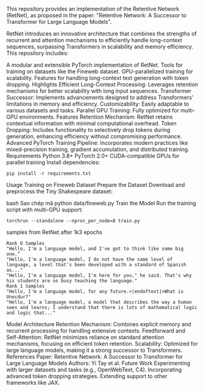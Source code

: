 This repository provides an implementation of the Retentive Network (RetNet), as proposed in the paper:
"Retentive Network: A Successor to Transformer for Large Language Models".

RetNet introduces an innovative architecture that combines the strengths of recurrent and attention mechanisms to efficiently handle long-context sequences, surpassing Transformers in scalability and memory efficiency. This repository includes:

A modular and extensible PyTorch implementation of RetNet.
Tools for training on datasets like the Fineweb dataset.
GPU-parallelized training for scalability.
Features for handling long-context text generation with token dropping.
Highlights
Efficient Long-Context Processing: Leverages retention mechanisms for better scalability with long input sequences.
Transformer Successor: Implements advancements designed to address Transformers' limitations in memory and efficiency.
Customizability: Easily adaptable to various datasets and tasks.
Parallel GPU Training: Fully optimized for multi-GPU environments.
Features
Retention Mechanism: RetNet retains contextual information with minimal computational overhead.
Token Dropping: Includes functionality to selectively drop tokens during generation, enhancing efficiency without compromising performance.
Advanced PyTorch Training Pipeline: Incorporates modern practices like mixed-precision training, gradient accumulation, and distributed training.
Requirements
Python 3.8+
PyTorch 2.0+
CUDA-compatible GPUs for parallel training
Install dependencies:

```
pip install -r requirements.txt
```
Usage
Training on Fineweb Dataset
Prepare the Dataset
Download and preprocess the Tiny Shakespeare dataset:

bash
Sao chép mã
python data/fineweb.py
Train the Model
Run the training script with multi-GPU support:
```
torchrun --standalone --nproc_per_node=8 train.py
```
samples from RetNet after 1k3 epochs
```
Rank 0 Samples
"Hello, I'm a language model, and I've got to think like some big one.”
"Hello, I'm a language model, I do not have the same level of language, a level that’s been developed with a standard of Spanish as..."
"Hello, I'm a language model, I'm here for you," he said. That's why his students are so busy teaching the language."
Rank 1 Samples
"Hello, I'm a language model, for any future.<|endoftext|>What is Unecdur?"
"Hello, I'm a language model, a model that describes the way a human sees and learns; I understand that there is lots of mathematical logic and logic that..."
```
Model Architecture
Retention Mechanism: Combines explicit memory and recurrent processing for handling extensive contexts.
Feedforward and Self-Attention: RetNet minimizes reliance on standard attention mechanisms, focusing on efficient token retention.
Scalability: Optimized for large language models, making it a strong successor to Transformers.
References
Paper: Retentive Network: A Successor to Transformer for Large Language Models
Authors: Yi Tay et al.
Future Work
Experimenting with larger datasets and tasks (e.g., OpenWebText, C4).
Incorporating advanced token dropping strategies.
Extending support to other frameworks like JAX.
